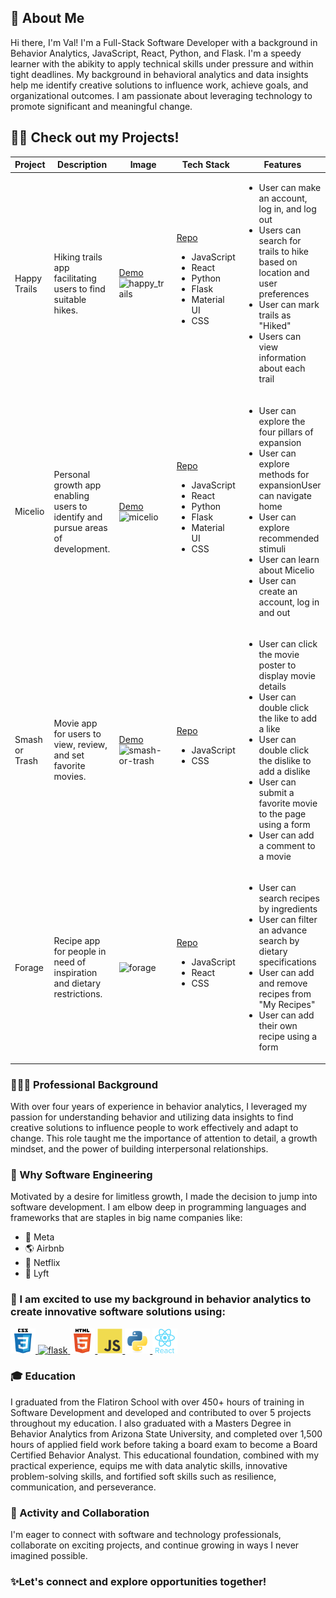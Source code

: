 ## 👋 About Me
Hi there, I'm Val! I'm a Full-Stack Software Developer with a background in Behavior Analytics, JavaScript, React, Python, and Flask. I'm a speedy learner with the abikity to apply technical skills under pressure and within tight deadlines. My background in behavioral analytics and data insights help me identify creative solutions to influence work, achieve goals, and organizational outcomes. I am passionate about leveraging technology to promote significant and meaningful change.

## 🍿🎥 Check out my Projects!


| Project        | Description                                                         | Image           | Tech Stack                                       | Features                                                                                                      |
|----------------|---------------------------------------------------------------------|-----------------|--------------------------------------------------|---------------------------------------------------------------------------------------------------------------|
| Happy Trails   |  Hiking trails app facilitating users to find suitable hikes.|[Demo](https://www.youtube.com/watch?v=g_8xGVR43OQ)  ![happy_trails](https://github.com/vcali02/vcali02/assets/122405969/8acf48c5-3062-4055-8fc7-7c685c616dc2)|[Repo](https://github.com/vcali02/Happy_Trails) <ul><li>JavaScript</li><li>React</li><li>Python</li><li>Flask</li><li>Material UI</li><li>CSS</li></ul>|<ul><li>User can make an account, log in, and log out</li><li>Users can search for trails to hike based on location and user preferences</li><li>User can mark trails as "Hiked"</li><li>Users can view information about each trail</li></ul>                                                 |
| Micelio        | Personal growth app enabling users to identify and pursue areas of development. |[Demo](https://www.youtube.com/watch?v=HWcm-QKDm5g) ![micelio](https://github.com/vcali02/vcali02/assets/122405969/5c889672-c6f7-4b1f-96f8-c127d99d4bd6)| [Repo](https://github.com/vcali02/micelio) <ul><li>JavaScript</li><li>React</li><li>Python</li><li>Flask</li><li>Material UI</li><li>CSS</li></ul>|<ul><li>User can explore the four pillars of expansion</li><li>User can explore methods for expansionUser can navigate home</li><li>User can explore recommended stimuli</li><li>User can learn about Micelio</li><li>User can create an account, log in and out</li></ul>|
| Smash or Trash | Movie app for users to view, review, and set favorite movies. |[Demo](https://www.youtube.com/watch?v=7v81tOzrDYk) ![smash-or-trash](https://github.com/vcali02/vcali02/assets/122405969/a189c0b7-69f3-4a14-ba6d-c1e905855675)| [Repo](https://github.com/dxyz773/smash-or-trash) <ul><li>JavaScript</li><li>CSS</li></ul>|<ul><li>User can click the movie poster to display movie details</li><li>User can double click the like to add a like</li><li>User can double click the dislike to add a dislike</li><li>User can submit a favorite movie to the page using a form</li><li>User can add a comment to a movie</li><ul>|
| Forage         | Recipe app for people in need of inspiration and dietary restrictions.               | ![forage](https://github.com/vcali02/vcali02/assets/122405969/eda0429f-1edf-4913-a187-977c42113cfc)|     [Repo](https://github.com/vcali02/Forage_01) <ul><li>JavaScript</li><li>React</li><li>CSS</li></ul>|<ul><li>User can search recipes by ingredients</li><li>User can filter an advance search by dietary specifications</li><li>User can add and remove recipes from "My Recipes"</li><li>User can add their own recipe using a form</li><ul>  |


### 👩🏽‍🏫 Professional Background
With over four years of experience in behavior analytics, I leveraged my passion for understanding behavior and utilizing data insights to find creative solutions to influence people to work effectively and adapt to change. This role taught me the importance of attention to detail, a growth mindset, and the power of building interpersonal relationships. 

### 🚀 Why Software Engineering
Motivated by a desire for limitless growth, I made the decision to jump into software development. I am elbow deep in programming languages and frameworks that are staples in big name companies like:
- 📱 Meta
-  🌎 Airbnb
-  🎥 Netflix
-   🚗 Lyft

### 🧠 I am excited to use my background in behavior analytics to create innovative software solutions using:
<p align="left"> <a href="https://www.w3schools.com/css/" target="_blank" rel="noreferrer"> <img src="https://raw.githubusercontent.com/devicons/devicon/master/icons/css3/css3-original-wordmark.svg" alt="css3" width="40" height="40"/> </a> <a href="https://flask.palletsprojects.com/" target="_blank" rel="noreferrer"> <img src="https://www.vectorlogo.zone/logos/pocoo_flask/pocoo_flask-icon.svg" alt="flask" width="40" height="40"/> </a> <a href="https://www.w3.org/html/" target="_blank" rel="noreferrer"> <img src="https://raw.githubusercontent.com/devicons/devicon/master/icons/html5/html5-original-wordmark.svg" alt="html5" width="40" height="40"/> </a> <a href="https://developer.mozilla.org/en-US/docs/Web/JavaScript" target="_blank" rel="noreferrer"> <img src="https://raw.githubusercontent.com/devicons/devicon/master/icons/javascript/javascript-original.svg" alt="javascript" width="40" height="40"/> </a> <a href="https://www.python.org" target="_blank" rel="noreferrer"> <img src="https://raw.githubusercontent.com/devicons/devicon/master/icons/python/python-original.svg" alt="python" width="40" height="40"/> </a> <a href="https://reactjs.org/" target="_blank" rel="noreferrer"> <img src="https://raw.githubusercontent.com/devicons/devicon/master/icons/react/react-original-wordmark.svg" alt="react" width="40" height="40"/> </a> 
  
### 🎓 Education 
I graduated from the Flatiron School with over 450+ hours of training in Software Development and developed and contributed to over 5 projects throughout my education.
I also graduated with a Masters Degree in Behavior Analytics from Arizona State University, and completed over 1,500 hours of applied field work before taking a board exam to become a Board Certified Behavior Analyst. This educational foundation, combined with my practical experience, equips me with data analytic skills, innovative problem-solving skills, and fortified soft skills such as resilience, communication, and perseverance. 

### 🌱 Activity and Collaboration
I'm eager to connect with software and technology professionals, collaborate on exciting projects, and continue growing in ways I never imagined possible. 

### ✨Let's connect and explore opportunities together!


